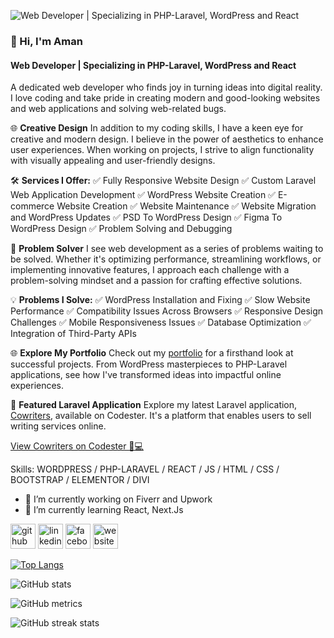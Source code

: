 ![Web Developer | Specializing in PHP-Laravel, WordPress and React](https://softaweb.com/wp-content/uploads/2024/01/Aman_Banner.png)
### 👋 Hi, I'm Aman
#### Web Developer | Specializing in PHP-Laravel, WordPress and React

A dedicated web developer who finds joy in turning ideas into digital reality. I love coding and take pride in creating modern and good-looking websites and web applications and solving web-related bugs. 

🌐 **Creative Design**
In addition to my coding skills, I have a keen eye for creative and modern design. I believe in the power of aesthetics to enhance user experiences. When working on projects, I strive to align functionality with visually appealing and user-friendly designs.

🛠️ **Services I Offer:** 
✅ Fully Responsive Website Design
✅ Custom Laravel Web Application Development
✅ WordPress Website Creation
✅ E-commerce Website Creation
✅ Website Maintenance
✅ Website Migration and WordPress Updates
✅ PSD To WordPress Design
✅ Figma To WordPress Design
✅ Problem Solving and Debugging

🔧 **Problem Solver**
I see web development as a series of problems waiting to be solved. Whether it's optimizing performance, streamlining workflows, or implementing innovative features, I approach each challenge with a problem-solving mindset and a passion for crafting effective solutions.

💡 **Problems I Solve:**
✅ WordPress Installation and Fixing
✅ Slow Website Performance
✅ Compatibility Issues Across Browsers
✅ Responsive Design Challenges
✅ Mobile Responsiveness Issues
✅ Database Optimization
✅ Integration of Third-Party APIs

🌐 **Explore My Portfolio**
Check out my [portfolio](https://softaweb.com) for a firsthand look at successful projects. From WordPress masterpieces to PHP-Laravel applications, see how I've transformed ideas into impactful online experiences.

🔗 **Featured Laravel Application**
Explore my latest Laravel application, [Cowriters](https://softaweb.com/cowriters), available on Codester. It's a platform that enables users to sell writing services online.

[View Cowriters on Codester 📝💻](https://www.codester.com/items/43291/cowriters-sell-writing-services-online?ref=Aman1180)


Skills: WORDPRESS / PHP-LARAVEL / REACT / JS / HTML / CSS / BOOTSTRAP / ELEMENTOR / DIVI

- 🔭 I’m currently working on Fiverr and Upwork 
- 🌱 I’m currently learning React, Next.Js 


[<img src='https://cdn.jsdelivr.net/npm/simple-icons@3.0.1/icons/github.svg' alt='github' height='40'>](https://github.com/web-developer-aman)  [<img src='https://cdn.jsdelivr.net/npm/simple-icons@3.0.1/icons/linkedin.svg' alt='linkedin' height='40'>](https://www.linkedin.com/in/aman-uddin-aa6081279/)  [<img src='https://cdn.jsdelivr.net/npm/simple-icons@3.0.1/icons/facebook.svg' alt='facebook' height='40'>](https://www.facebook.com/profile.php?id=100012532065639)  [<img src='https://cdn.jsdelivr.net/npm/simple-icons@3.0.1/icons/icloud.svg' alt='website' height='40'>](https://softaweb.com)  

[![Top Langs](https://github-readme-stats.vercel.app/api/top-langs/?username=web-developer-aman)](https://github.com/anuraghazra/github-readme-stats)

![GitHub stats](https://github-readme-stats.vercel.app/api?username=web-developer-aman&show_icons=true&count_private=true)  

![GitHub metrics](https://metrics.lecoq.io/web-developer-aman)  

![GitHub streak stats](https://streak-stats.demolab.com/?user=web-developer-aman)  



